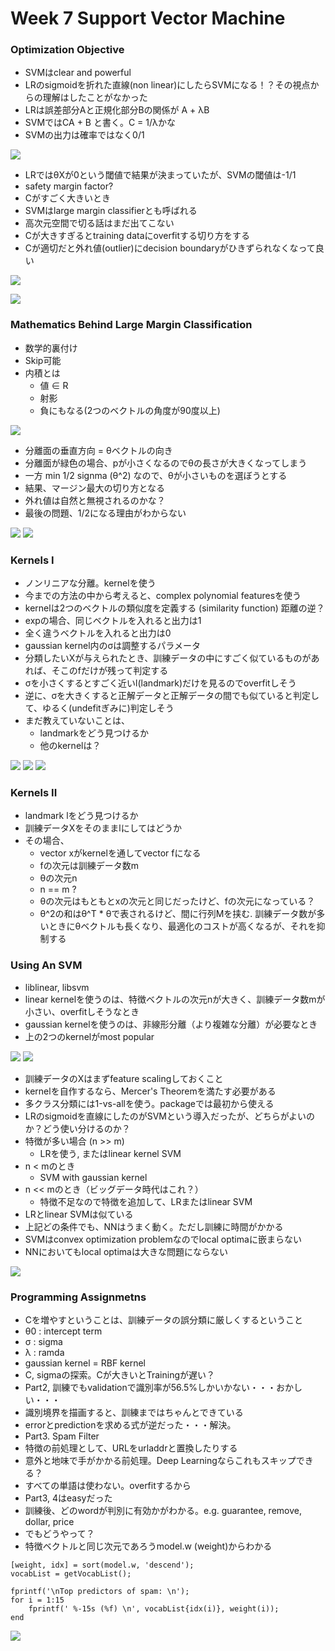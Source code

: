 # Week 7 Support Vector Machine

### Optimization Objective

* SVMはclear and powerful
* LRのsigmoidを折れた直線(non linear)にしたらSVMになる！？その視点からの理解はしたことがなかった
* LRは誤差部分Aと正規化部分Bの関係が A + λB
* SVMではCA + B と書く。C = 1/λかな
* SVMの出力は確率ではなく0/1

![](./change-LR.png)

* LRではθXが0という閾値で結果が決まっていたが、SVMの閾値は-1/1
* safety margin factor?
* Cがすごく大きいとき
* SVMはlarge margin classifierとも呼ばれる
* 高次元空間で切る話はまだ出てこない
* Cが大きすぎるとtraining dataにoverfitする切り方をする
* Cが適切だと外れ値(outlier)にdecision boundaryがひきずられなくなって良い


![](./margin.png)

![](./C-large-magenta-line.png)

### Mathematics Behind Large Margin Classification

* 数学的裏付け
* Skip可能
* 内積とは
	* 値 ∈ R
	* 射影
	* 負にもなる(2つのベクトルの角度が90度以上)
	
![](./inner-product.png)

* 分離面の垂直方向 = θベクトルの向き
* 分離面が緑色の場合、pが小さくなるのでθの長さが大きくなってしまう
* 一方 min 1/2 signma (θ^2) なので、θが小さいものを選ぼうとする
* 結果、マージン最大の切り方となる
* 外れ値は自然と無視されるのかな？
* 最後の問題、1/2になる理由がわからない

![](./decision-boundary.png)
![](./decision-boundary2.png)


### Kernels I

* ノンリニアな分離。kernelを使う
* 今までの方法の中から考えると、complex polynomial featuresを使う
* kernelは2つのベクトルの類似度を定義する (similarity function) 距離の逆？
* expの場合、同じベクトルを入れると出力は1
* 全く違うベクトルを入れると出力は0
* gaussian kernel内のσは調整するパラメータ
* 分類したいXが与えられたとき、訓練データの中にすごく似ているものがあれば、そこのfだけが残って判定する
* σを小さくするとすごく近いl(landmark)だけを見るのでoverfitしそう
* 逆に、σを大きくすると正解データと正解データの間でも似ていると判定して、ゆるく(undefitぎみに)判定しそう
* まだ教えていないことは、
	* landmarkをどう見つけるか
	* 他のkernelは？
	
![](./landmark.png)
![](./similarity.png)
![](./boundary.png)

	
### Kernels II

* landmark lをどう見つけるか
* 訓練データXをそのままlにしてはどうか
* その場合、
	* vector xがkernelを通してvector fになる
	* fの次元は訓練データ数m
	* θの次元n
	* n == m ?
	* θの次元はもともとxの次元と同じだったけど、fの次元になっている？
	* θ^2の和はθ^T * θで表されるけど、間に行列Mを挟む. 訓練データ数が多いときにθベクトルも長くなり、最適化のコストが高くなるが、それを抑制する

### Using An SVM

* liblinear, libsvm
* linear kernelを使うのは、特徴ベクトルの次元nが大きく、訓練データ数mが小さい、overfitしそうなとき
* gaussian kernelを使うのは、非線形分離（より複雑な分離）が必要なとき
* 上の2つのkernelがmost popular

![](./svm-package.png)
![](./other-kernel.png)

* 訓練データのXはまずfeature scalingしておくこと
* kernelを自作するなら、Mercer's Theoremを満たす必要がある
* 多クラス分類には1-vs-allを使う。packageでは最初から使える
* LRのsigmoidを直線にしたのがSVMという導入だったが、どちらがよいのか？どう使い分けるのか？
* 特徴が多い場合 (n >> m)
	* LRを使う, またはlinear kernel SVM
* n < mのとき
	* SVM with gaussian kernel
* n << mのとき（ビッグデータ時代はこれ？）
	* 特徴不足なので特徴を追加して、LRまたはlinear SVM
* LRとlinear SVMは似ている
* 上記どの条件でも、NNはうまく動く。ただし訓練に時間がかかる
* SVMはconvex optimization problemなのでlocal optimaに嵌まらない
* NNにおいてもlocal optimaは大きな問題にならない

![](./LR-vs-NN.png)


### Programming Assignmetns

* Cを増やすということは、訓練データの誤分類に厳しくするということ
* θ0 : intercept term
* σ : sigma
* λ : ramda
* gaussian kernel = RBF kernel
* C, sigmaの探索。Cが大きいとTrainingが遅い？
* Part2, 訓練でもvalidationで識別率が56.5%しかいかない・・・おかしい・・・
* 識別境界を描画すると、訓練まではちゃんとできている
* errorとpredictionを求める式が逆だった・・・解決。
* Part3. Spam Filter 
* 特徴の前処理として、URLをurladdrと置換したりする
* 意外と地味で手がかかる前処理。Deep Learningならこれもスキップできる？
* すべての単語は使わない。overfitするから
* Part3, 4はeasyだった
* 訓練後、どのwordが判別に有効かがわかる。e.g. guarantee, remove, dollar, price
* でもどうやって？
* 特徴ベクトルと同じ次元であろうmodel.w (weight)からわかる

```
[weight, idx] = sort(model.w, 'descend');
vocabList = getVocabList();

fprintf('\nTop predictors of spam: \n');
for i = 1:15
    fprintf(' %-15s (%f) \n', vocabList{idx(i)}, weight(i));
end
```

![](./spam-words.png)